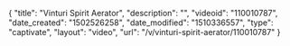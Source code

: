 {
    "title": "Vinturi Spirit Aerator",
    "description": "",
    "videoid": "110010787",
    "date_created": "1502526258",
    "date_modified": "1510336557",
    "type": "captivate",
    "layout": "video",
    "url": "\/v\/vinturi-spirit-aerator\/110010787"
}